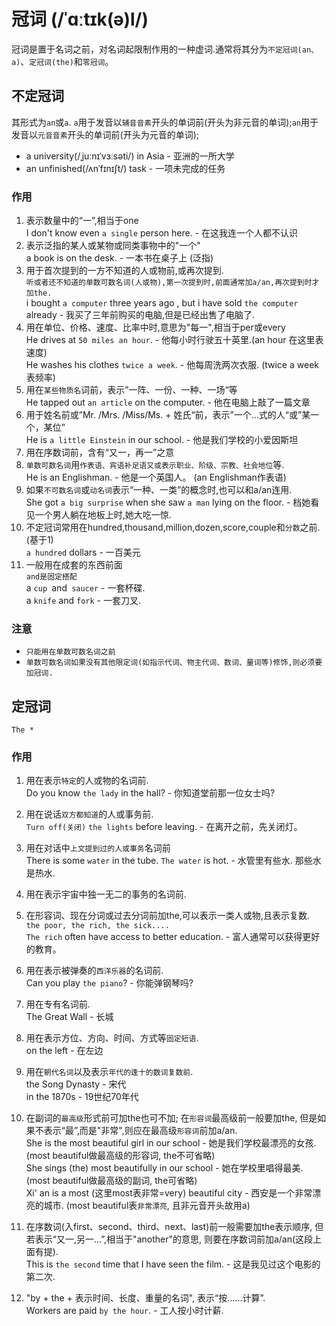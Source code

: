 # 冠词 (/ˈɑːtɪk(ə)l/)
冠词是置于名词之前，对名词起限制作用的一种虚词.通常将其分为`不定冠词(an、a)`、`定冠词(the)`和`零冠词`。

## 不定冠词
其形式为`an`或`a`. `a`用于发音以`辅音音素`开头的单词前(开头为非元音的单词);`an`用于发音以`元音音素`开头的单词前(开头为元音的单词);  
-   a university(/ˌjuːnɪˈvɜːsəti/) in Asia - 亚洲的一所大学  
-   an unfinished(/ʌnˈfɪnɪʃt/) task - 一项未完成的任务
### 作用
1.  表示数量中的“一”,相当于one  
I don't know even `a single` person here. - 在这我连一个人都不认识
2.  表示泛指的某人或某物或同类事物中的"一个"  
    a book is on the desk. - 一本书在桌子上 (泛指)
3.  用于首次提到的一方不知道的人或物前,或再次提到.  
`听或者还不知道的单数可数名词(人或物),第一次提到时,前面通常加a/an,再次提到时才加the.`  
i bought `a computer` three years ago , but i have sold `the computer` already -    我买了三年前购买的电脑,但是已经出售了电脑了.
4.  用在单位、价格、速度、比率中时,意思为"每一",相当于per或every  
He drives at `50 miles an hour`. - 他每小时行驶五十英里.(an hour 在这里表速度)  
He washes his clothes `twice a week`. - 他每周洗两次衣服. (twice a week 表频率)
5.  用在`某些物质名`词前，表示”一阵、一份、一种、一场“等  
He tapped out `an article` on the computer. - 他在电脑上敲了一篇文章
6.  用于姓名前或”Mr. /Mrs. /Miss/Ms. + 姓氏“前，表示”一个...式的人“或”某一个，某位”  
He is `a little Einstein` in our school. - 他是我们学校的小爱因斯坦
7.  用在序数词前，含有“又一，再一”之意
8.  `单数可数名词`用`作表语、宾语补足语又或表示职业、阶级、宗教、社会地位`等.    
He is an Englishman. - 他是一个英国人。 (an Englishman作表语)
0.  如果`不可数名词`或`动名词`表示“一种、一类”的概念时,也可以和a/an连用.  
She got `a big surprise` when she saw `a man` lying on the floor. - 档她看见一个男人躺在地板上时,她大吃一惊.
10.  不定冠词常用在hundred,thousand,million,dozen,score,couple和`分数`之前. (基于1)  
`a hundred` dollars - 一百美元
11. 一般用在成套的东西前面  
`and是固定搭配`  
a `cup `and` saucer` - 一套杯碟.  
a `knife` and `fork` - 一套刀叉.
### 注意
-   `只能用在单数可数名词之前`
-   `单数可数名词如果没有其他限定词(如指示代词、物主代词、数词、量词等)修饰,则必须要加冠词.`


## 定冠词
`The *`

### 作用
1.  用在表示`特定`的人或物的名词前.  
Do you know `the lady` in the hall? - 你知道堂前那一位女士吗?
2.  用在说话`双方都知道`的人或事务前.   
`Turn off(关闭)` `the lights` before leaving. - 在离开之前，先关闭灯。
3.  用在对话中`上文提到过的人或事务`名词前  
There is some `water` in the tube. `The water` is hot. - 水管里有些水. 那些水是热水.
4.  用在表示宇宙中独一无二的事务的名词前. 
5.  在形容词、现在分词或过去分词前加the,可以表示一类人或物,且表示复数.  
`the poor, the rich, the sick....`  
`The rich` often have access to better education. - 富人通常可以获得更好的教育。

6.  用在表示被弹奏的`西洋乐器`的名词前.  
Can you play `the piano`? - 你能弹钢琴吗?
7.  用在专有名词前.  
The Great Wall - 长城
8.  用在表示方位、方向、时间、方式等`固定短语`.  
on the left - 在左边
9.  用在`朝代名词`以及表示`年代的逢十的数词复数前`.  
the Song Dynasty - 宋代  
in the 1870s - 19世纪70年代
10. 在副词的`最高级`形式前可加the也可不加; 在`形容词`最高级前一般要加the, 但是如果不表示“最”,而是"非常",则应在最高级`形容词`前加a/an.  
She is the most beautiful girl in our school - 她是我们学校最漂亮的女孩. (most beautiful做最高级的形容词, the不可省略)  
She sings (the) most beautifully in our school - 她在学校里唱得最美. (most beautiful做最高级的副词, the可省略)  
Xi' an is a most (这里most表非常=very) beautiful city - 西安是一个非常漂亮的城市. (most beautiful表`非常漂亮`, 且非元音开头故用a) 
11. 在序数词(入first、second、third、next、last)前一般需要加the表示顺序, 但若表示“又一,另一...”,相当于"another"的意思, 则要在序数词前加a/an(这段上面有提).  
This is `the second` time that I have seen the film. - 这是我见过这个电影的第二次.
12. "by + the + 表示时间、长度、重量的名词", 表示“按......计算”.  
Workers are paid `by the hour`. - 工人按小时计薪. 